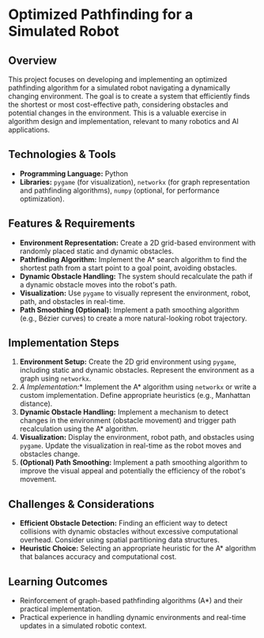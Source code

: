 # Optimized Pathfinding for a Simulated Robot

## Overview
This project focuses on developing and implementing an optimized pathfinding algorithm for a simulated robot navigating a dynamically changing environment.  The goal is to create a system that efficiently finds the shortest or most cost-effective path, considering obstacles and potential changes in the environment. This is a valuable exercise in algorithm design and implementation, relevant to many robotics and AI applications.

## Technologies & Tools
* **Programming Language:** Python
* **Libraries:**  `pygame` (for visualization), `networkx` (for graph representation and pathfinding algorithms),  `numpy` (optional, for performance optimization).


## Features & Requirements
- **Environment Representation:**  Create a 2D grid-based environment with randomly placed static and dynamic obstacles.
- **Pathfinding Algorithm:** Implement the A* search algorithm to find the shortest path from a start point to a goal point, avoiding obstacles.
- **Dynamic Obstacle Handling:** The system should recalculate the path if a dynamic obstacle moves into the robot's path.
- **Visualization:**  Use `pygame` to visually represent the environment, robot, path, and obstacles in real-time.
- **Path Smoothing (Optional):** Implement a path smoothing algorithm (e.g., Bézier curves) to create a more natural-looking robot trajectory.

## Implementation Steps
1. **Environment Setup:** Create the 2D grid environment using `pygame`, including static and dynamic obstacles.  Represent the environment as a graph using `networkx`.
2. **A* Implementation:** Implement the A* algorithm using `networkx` or write a custom implementation.  Define appropriate heuristics (e.g., Manhattan distance).
3. **Dynamic Obstacle Handling:**  Implement a mechanism to detect changes in the environment (obstacle movement) and trigger path recalculation using the A* algorithm.
4. **Visualization:** Display the environment, robot path, and obstacles using `pygame`. Update the visualization in real-time as the robot moves and obstacles change.
5. **(Optional) Path Smoothing:** Implement a path smoothing algorithm to improve the visual appeal and potentially the efficiency of the robot's movement.

## Challenges & Considerations
- **Efficient Obstacle Detection:**  Finding an efficient way to detect collisions with dynamic obstacles without excessive computational overhead.  Consider using spatial partitioning data structures.
- **Heuristic Choice:** Selecting an appropriate heuristic for the A* algorithm that balances accuracy and computational cost.

## Learning Outcomes
- Reinforcement of graph-based pathfinding algorithms (A*) and their practical implementation.
- Practical experience in handling dynamic environments and real-time updates in a simulated robotic context.

